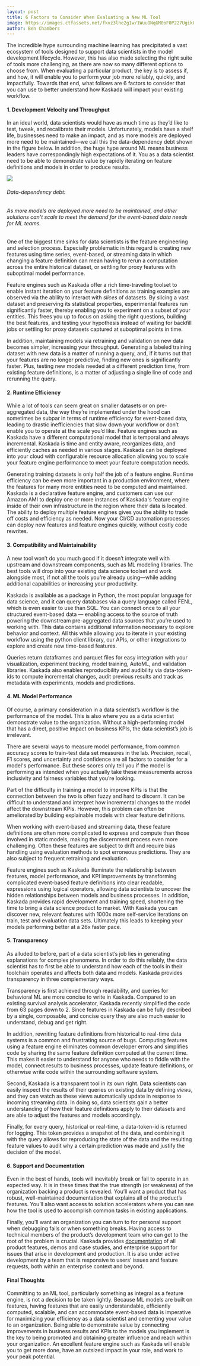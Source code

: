 ```yaml
---
layout: post
title: 6 Factors to Consider When Evaluating a New ML Tool
image: https://images.ctfassets.net/fkvz3lhe2g1w/1WuuONqGM0oF0P227UgikU/0d34dbd046c08973dc9190bed73f6c6f/Screenshot_2022-12-05_at_2.22.21_PM.png?w=2880
author: Ben Chambers
---
```

The incredible hype surrounding machine learning has precipitated a vast ecosystem of tools designed to support data scientists in the model development lifecycle. However, this has also made selecting the right suite of tools more challenging, as there are now so many different options to choose from. When evaluating a particular product, the key is to assess if, and how, it will enable you to perform your job more reliably, quickly, and impactfully. Towards that end, what follows are 6 factors to consider that you can use to better understand how Kaskada will impact your existing workflow.

#### 1. Development Velocity and Throughput

In an ideal world, data scientists would have as much time as they’d like to test, tweak, and recalibrate their models. Unfortunately, models have a shelf life, businesses need to make an impact, and as more models are deployed more need to be maintained—we call this the data-dependency debt shown in the figure below. In addition, the huge hype around ML means business leaders have correspondingly high expectations of it. You as a data scientist need to be able to demonstrate value by rapidly iterating on feature definitions and models in order to produce results.

![](https://images.ctfassets.net/fkvz3lhe2g1w/1Tbbsn8wnEKwMgpw1p8xZA/66bf5aff76998d22990bd8aa77e60b1b/Screen_Shot_2022-09-07_at_12.54.22_PM.png)

###### _Data-dependency debt:_

###### _As more models are deployed more need to be maintained, and other solutions can't scale to meet the demand for the event-based data needs for ML teams._

One of the biggest time sinks for data scientists is the feature engineering and selection process. Especially problematic in this regard is creating new features using time series, event-based, or streaming data in which changing a feature definition can mean having to rerun a computation across the entire historical dataset, or settling for proxy features with suboptimal model performance.

Feature engines such as Kaskada offer a rich time-traveling toolset to enable instant iteration on your feature definitions as training examples are observed via the ability to interact with  _slices_  of datasets. By slicing a vast dataset and preserving its statistical properties, experimental features run significantly faster, thereby enabling you to experiment on a subset of your entities. This frees you up to focus on asking the right questions, building the best features, and testing your hypothesis instead of waiting for backfill jobs or settling for proxy datasets captured at suboptimal points in time.

In addition, maintaining models via retraining and validation on new data becomes simpler, increasing your throughput. Generating a labeled training dataset with new data is a matter of running a query, and, if it turns out that your features are no longer predictive, finding new ones is significantly faster. Plus, testing new models needed at a different prediction time, from existing feature definitions, is a matter of adjusting a single line of code and rerunning the query.

#### 2. Runtime Efficiency

While a lot of tools can seem great on smaller datasets or on pre-aggregated data, the way they’re implemented under the hood can sometimes be subpar in terms of runtime efficiency for event-based data, leading to drastic inefficiencies that slow down your workflow or don’t enable you to operate at the scale you’d like. Feature engines such as Kaskada have a different computational model that is temporal and always incremental. Kaskada is time and entity aware, reorganizes data, and efficiently caches as needed in various stages. Kaskada can be deployed into your cloud with configurable resource allocation allowing you to scale your feature engine performance to meet your feature computation needs.

Generating training datasets is only half the job of a feature engine. Runtime efficiency can be even more important in a production environment, where the features for many more entities need to be computed and maintained. Kaskada is a declarative feature engine, and customers can use our Amazon AMI to deploy one or more instances of Kaskada's feature engine inside of their own infrastructure in the region where their data is located. The ability to deploy multiple feature engines gives you the ability to trade off costs and efficiency as needed. Now your CI/CD automation processes can deploy new features and feature engines quickly, without costly code rewrites.

#### 3. Compatibility and Maintainability

A new tool won’t do you much good if it doesn’t integrate well with upstream and downstream components, such as ML modeling libraries. The best tools will drop into your existing data science toolset and work alongside most, if not all the tools you’re already using—while adding additional capabilities or increasing your productivity.

Kaskada is available as a package in Python, the most popular language for data science, and it can query databases via a query language called FENL, which is even easier to use than SQL. You can connect once to all your structured event-based data — enabling access to the source of truth powering the downstream pre-aggregated data sources that you’re used to working with. This data contains additional information necessary to explore behavior and context. All this while allowing you to iterate in your existing workflow using the python client library, our APIs, or other integrations to explore and create new time-based features.

Queries return dataframes and parquet files for easy integration with your visualization, experiment tracking, model training, AutoML, and validation libraries. Kaskada also enables reproducibility and audibility via data-token-ids to compute incremental changes, audit previous results and track as metadata with experiments, models and predictions.

#### 4. ML Model Performance

Of course, a primary consideration in a data scientist’s workflow is the performance of the model. This is also where you as a data scientist demonstrate value to the organization. Without a high-performing model that has a direct, positive impact on business KPIs, the data scientist’s job is irrelevant.

There are several ways to measure model performance, from common accuracy scores to train-test data set measures in the lab. Precision, recall, F1 scores, and uncertainty and confidence are all factors to consider for a model's performance. But these scores only tell you if the model is performing as intended when you actually take these measurements across inclusivity and fairness variables that you’re looking.

Part of the difficulty in training a model to improve KPIs is that the connection between the two is often fuzzy and hard to discern. It can be difficult to understand and interpret how incremental changes to the model affect the downstream KPIs. However, this problem can often be ameliorated by building explainable models with clear feature definitions.

When working with event-based and streaming data, these feature definitions are often more complicated to express and compute than those involved in static models, making the discernment process even more challenging. Often these features are subject to drift and require bias handling using evaluation methods to spot erroneous predictions. They are also subject to frequent retraining and evaluation.

Feature engines such as Kaskada illuminate the relationship between features, model performance, and KPI improvements by transforming complicated event-based feature definitions into clear readable, expressions using logical operators, allowing data scientists to uncover the hidden relationships between models and business processes. In addition, Kaskada provides rapid development and training speed, shortening the time to bring a data science product to market. With Kaskada you can discover new, relevant features with 1000x more self-service iterations on train, test and evaluation data sets. Ultimately this leads to keeping your models performing better at a 26x faster pace.

#### 5. Transparency

As alluded to before, part of a data scientist’s job lies in generating explanations for complex phenomena. In order to do this reliably, the data scientist has to first be able to understand how each of the tools in their toolchain operates and affects both data and models. Kaskada provides transparency in three complementary ways.

Transparency is first achieved through readability, and queries for behavioral ML are more concise to write in Kaskada. Compared to an existing survival analysis accelerator, Kaskada recently simplified the code from 63 pages down to 2. Since features in Kaskada can be fully described by a single, composable, and concise query they are also much easier to understand, debug and get right.

In addition, rewriting feature definitions from historical to real-time data systems is a common and frustrating source of bugs. Computing features using a feature engine eliminates common developer errors and simplifies code by sharing the same feature definition computed at the current time. This makes it easier to understand for anyone who needs to fiddle with the model, connect results to business processes, update feature definitions, or otherwise write code within the surrounding software system.

Second, Kaskada is a transparent tool in its own right. Data scientists can easily inspect the results of their queries on existing data by defining  _views_, and they can watch as these views automatically update in response to incoming streaming data. In doing so, data scientists gain a better understanding of how their feature definitions apply to their datasets and are able to adjust the features and models accordingly.

Finally, for every query, historical or real-time, a data-token-id is returned for logging. This token provides a snapshot of the data, and combining it with the query allows for reproducing the state of the data and the resulting feature values to audit why a certain prediction was made and justify the decision of the model.

#### 6. Support and Documentation

Even in the best of hands, tools will inevitably break or fail to operate in an expected way. It is in these times that the true strength (or weakness) of the organization backing a product is revealed. You’ll want a product that has robust, well-maintained documentation that explains all of the product’s features. You’ll also want access to solution accelerators where you can see how the tool is used to accomplish common tasks in existing applications.

Finally, you’ll want an organization you can turn to for personal support when debugging fails or when something breaks. Having access to technical members of the product’s development team who can get to the root of the problem is crucial. Kaskada provides  [documentation](https://docs.kaskada.com/)  of all product features, demos and case studies, and enterprise support for issues that arise in development and production. It is also under active development by a team that is responsive to users’ issues and feature requests, both within an enterprise context and beyond.

#### Final Thoughts

Committing to an ML tool, particularly something as integral as a feature engine, is not a decision to be taken lightly. Because ML models are built on features, having features that are easily understandable, efficiently computed, scalable, and can accommodate event-based data is imperative for maximizing your efficiency as a data scientist and cementing your value to an organization. Being able to demonstrate value by connecting improvements in business results and KPIs to the models you implement is the key to being promoted and obtaining greater influence and reach within your organization. An excellent feature engine such as Kaskada will enable you to get more done, have an outsized impact in your role, and work to your peak potential.